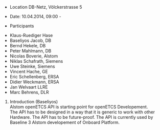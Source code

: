 * Location DB-Netz, Völckerstrasse 5
* Date: 10.04.2014, 09:00 - 

* Participants 
 - Klaus-Ruediger Hase
 - Baseliyos Jacob, DB
 - Bernd Hekele, DB
 - Peter Mahlmann, DB
 - Nicolas Boverie, Alstom
 - Niklas Schafrath, Siemens
 - Uwe Steinke, Siemens
 - Vincent Hache, GE
 - Eric Schellenberg, ERSA
 - Didier Weckmann, ERSA
 - Jan Welvaart LLRE
 - Marc Behrens, DLR
 
1. Introduction (Baseliyos)  
 Alstom openETCS API is starting point for openETCS Developement.
 The API has to be designed in a way that it is generic to work with other Hardware. 
 The API has to be future-proof.
 The API is currently used by Baseline 3 Alstom developement of Onboard Platform.
 
 
 
 
